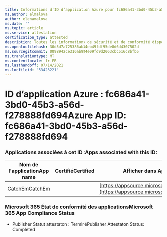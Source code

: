 ```yaml
---
title: Informations d’ID d’application Azure pour fc686a41-3bd0-45b3-a56d-f278888fd694
ms.author: elmalova
author: elenamalova
ms.date: ''
ms.topic: article
ms.service: attestation
certification_type: attested
description: Toutes les informations de sécurité et de conformité disponibles pour fc686a41-3bd0-45b3-a56d-f278888fd694.
ms.openlocfilehash: 30d5d7a725386ab34eb49fdf95de8d6d4307502d
ms.sourcegitcommit: 0098942ce316ab984e09fd9d2063cbc516c8bfb5
ms.translationtype: MT
ms.contentlocale: fr-FR
ms.lasthandoff: 07/14/2021
ms.locfileid: "53423221"
---
```

# <a name="azure-app-id-fc686a41-3bd0-45b3-a56d-f278888fd694"></a><span data-ttu-id="afddc-103">ID d’application Azure : fc686a41-3bd0-45b3-a56d-f278888fd694</span><span class="sxs-lookup"><span data-stu-id="afddc-103">Azure App ID: fc686a41-3bd0-45b3-a56d-f278888fd694</span></span>


### <a name="apps-associated-with-this-id"></a><span data-ttu-id="afddc-104">Applications associées à cet ID :</span><span class="sxs-lookup"><span data-stu-id="afddc-104">Apps associated with this ID:</span></span>
| <span data-ttu-id="afddc-105">**Nom de l'application**</span><span class="sxs-lookup"><span data-stu-id="afddc-105">**App name**</span></span> | <span data-ttu-id="afddc-106">**Certifié**</span><span class="sxs-lookup"><span data-stu-id="afddc-106">**Certified**</span></span> | <span data-ttu-id="afddc-107">**Afficher dans AppSource**</span><span class="sxs-lookup"><span data-stu-id="afddc-107">**View in AppSource**</span></span> |
|-|-|-|
| [<span data-ttu-id="afddc-108">CatchEm</span><span class="sxs-lookup"><span data-stu-id="afddc-108">CatchEm</span></span>](https://docs.microsoft.com/en-us/microsoft-365-app-certification/forward/WA200002639) |  | [https://appsource.microsoft.com/product/office/WA200002639](https://appsource.microsoft.com/product/office/WA200002639) |

### <a name="microsoft-365-app-compliance-status"></a><span data-ttu-id="afddc-109">Microsoft 365 État de conformité des applications</span><span class="sxs-lookup"><span data-stu-id="afddc-109">Microsoft 365 App Compliance Status</span></span>
- <span data-ttu-id="afddc-110">Publisher Statut attestaton : Terminé</span><span class="sxs-lookup"><span data-stu-id="afddc-110">Publisher Attestaton Status: Completed</span></span>
